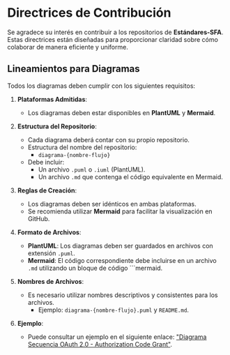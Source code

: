 # Directrices de Contribución

Se agradece su interés en contribuir a los repositorios de **Estándares-SFA**. Estas directrices están diseñadas para proporcionar claridad sobre cómo colaborar de manera eficiente y uniforme.

## Lineamientos para Diagramas
Todos los diagramas deben cumplir con los siguientes requisitos:

1. **Plataformas Admitidas**:
   - Los diagramas deben estar disponibles en **PlantUML** y **Mermaid**.

2. **Estructura del Repositorio**:
   - Cada diagrama deberá contar con su propio repositorio.
   - Estructura del nombre del repositorio:
      - `diagrama-{nombre-flujo}`
   - Debe incluir:
     - Un archivo `.puml` o `.iuml` (PlantUML).
     - Un archivo `.md` que contenga el código equivalente en Mermaid.

3. **Reglas de Creación**:
   - Los diagramas deben ser idénticos en ambas plataformas.
   - Se recomienda utilizar **Mermaid** para facilitar la visualización en GitHub.

4. **Formato de Archivos**:
   - **PlantUML**: Los diagramas deben ser guardados en archivos con extensión `.puml`.
   - **Mermaid**: El código correspondiente debe incluirse en un archivo `.md` utilizando un bloque de código ```mermaid.

6. **Nombres de Archivos**:
   - Es necesario utilizar nombres descriptivos y consistentes para los archivos.
     - Ejemplo: `diagrama-{nombre-flujo}.puml` y `README.md`.

7. **Ejemplo**:
   - Puede consultar un ejemplo en el siguiente enlace: ["Diagrama Secuencia OAuth 2.0 - Authorization Code Grant"](https://github.com/estandares-sfa/diagrama-auth-code-grant).
